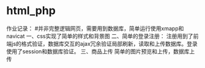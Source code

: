 # html_php
作业记录：
  #并非完整逻辑网页，需要用到数据库，简单运行使用xmapp和navicat
  一、css实现了简单的样式和背景图
  二、简单的登录注册：
  注册用到了前端js的格式验证，数据库交互的ajax冗余验证局部刷新，读取和上传数据库。登录使用了session和数据库验证。
  三、商品上传
  简单的图片预览和上传，数据库上传
